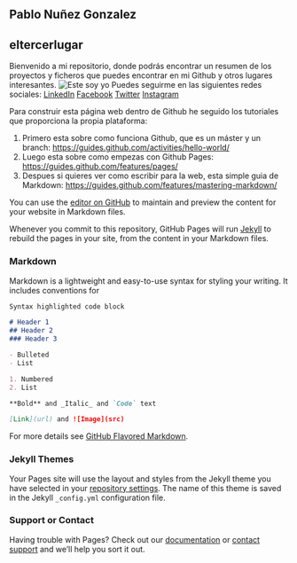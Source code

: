 ## Pablo Nuñez Gonzalez
## eltercerlugar

Bienvenido a mi repositorio, donde podrás encontrar un resumen de los proyectos y ficheros que puedes encontrar en mi Github y otros lugares interesantes.
![Este soy yo](/.png)
Puedes seguirme en las siguientes redes sociales:
[LinkedIn](https://www.linkedin.com/in/pablonunezgonzalez/) 
[Facebook](https://www.facebook.com/pablo.eltercerlugar)
[Twitter](https://twitter.com/eltercerlugar)
[Instagram](https://www.instagram.com/fabricotusideas/)

Para construir esta página web dentro de Github he seguido los tutoriales que proporciona la propia plataforma:

1. Primero esta sobre como funciona Github, que es un máster y un branch: https://guides.github.com/activities/hello-world/
2. Luego esta sobre como empezas con Github Pages: https://guides.github.com/features/pages/
3. Despues si quieres ver como escribir para la web, esta simple guia de Markdown: https://guides.github.com/features/mastering-markdown/


You can use the [editor on GitHub](https://github.com/eltercerlugar/eltercerlugar.github.io/edit/master/index.md) to maintain and preview the content for your website in Markdown files.

Whenever you commit to this repository, GitHub Pages will run [Jekyll](https://jekyllrb.com/) to rebuild the pages in your site, from the content in your Markdown files.

### Markdown

Markdown is a lightweight and easy-to-use syntax for styling your writing. It includes conventions for

```markdown
Syntax highlighted code block

# Header 1
## Header 2
### Header 3

- Bulleted
- List

1. Numbered
2. List

**Bold** and _Italic_ and `Code` text

[Link](url) and ![Image](src)
```

For more details see [GitHub Flavored Markdown](https://guides.github.com/features/mastering-markdown/).

### Jekyll Themes

Your Pages site will use the layout and styles from the Jekyll theme you have selected in your [repository settings](https://github.com/eltercerlugar/eltercerlugar.github.io/settings). The name of this theme is saved in the Jekyll `_config.yml` configuration file.

### Support or Contact

Having trouble with Pages? Check out our [documentation](https://help.github.com/categories/github-pages-basics/) or [contact support](https://github.com/contact) and we’ll help you sort it out.
